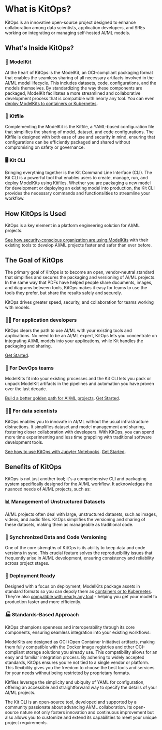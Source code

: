# What is KitOps?

KitOps is an innovative open-source project designed to enhance collaboration among data scientists, application developers, and SREs working on integrating or managing self-hosted AI/ML models.

## What's Inside KitOps?

### 🎁 ModelKit

At the heart of KitOps is the ModelKit, an OCI-compliant packaging format that enables the seamless sharing of all necessary artifacts involved in the AI/ML model lifecycle. This includes datasets, code, configurations, and the models themselves. By standardizing the way these components are packaged, ModelKit facilitates a more streamlined and collaborative development process that is compatible with nearly any tool. You can even [deploy ModelKits to containers or Kubernetes](./deploy.md).

### 📄 Kitfile

Complementing the ModelKit is the Kitfile, a YAML-based configuration file that simplifies the sharing of model, dataset, and code configurations. The Kitfile is designed with both ease of use and security in mind, ensuring that configurations can be efficiently packaged and shared without compromising on safety or governance.

### 🖥️ Kit CLI

Bringing everything together is the Kit Command Line Interface (CLI). The Kit CLI is a powerful tool that enables users to create, manage, run, and deploy ModelKits using Kitfiles. Whether you are packaging a new model for development or deploying an existing model into production, the Kit CLI provides the necessary commands and functionalities to streamline your workflow.

## How KitOps is Used

KitOps is a key element in a platform engineering solution for AI/ML projects.

[See how security-conscious organization are using ModelKits](../use-cases.md) with their existing tools to develop AI/ML projects faster and safer than ever before.

## The Goal of KitOps

The primary goal of KitOps is to become an open, vendor-neutral standard that simplifies and secures the packaging and versioning of AI/ML projects. In the same way that PDFs have helped people share documents, images, and diagrams between tools, KitOps makes it easy for teams to use the tools they prefer, but share the results safely and securely.

KitOps drives greater speed, security, and collaboration for teams working with models.

### 👩‍💻 For application developers

KitOps clears the path to use AI/ML with your existing tools and applications. No need to be an AI/ML expert, KitOps lets you concentrate on integrating AI/ML models into your applications, while Kit handles the packaging and sharing.

[Get Started](./get-started.md).

### 👷 For DevOps teams

ModelKits fit into your existing processes and the Kit CLI lets you pack or unpack ModelKit artifacts in the pipelines and automation you have proven over the last decade.

[Build a better golden path for AI/ML projects](./use-cases.md).
[Get Started](./get-started.md).


### 👩‍🔬 For data scientists

KitOps enables you to innovate in AI/ML without the usual infrastructure distractions. It simplifies dataset and model management and sharing, fostering closer collaboration with developers. With KitOps, you can spend more time experimenting and less time grappling with traditional software development tools.

[See how to use KitOps with Jupyter Notebooks](https://www.youtube.com/watch?v=OQPp7QEvk7Q).
[Get Started](./get-started.md).

## Benefits of KitOps

KitOps is not just another tool; it's a comprehensive CLI and packaging system specifically designed for the AI/ML workflow. It acknowledges the nuanced needs of AI/ML projects, such as:

### 📊 Management of Unstructured Datasets

AI/ML projects often deal with large, unstructured datasets, such as images, videos, and audio files. KitOps simplifies the versioning and sharing of these datasets, making them as manageable as traditional code.

### 🤝 Synchronized Data and Code Versioning

One of the core strengths of KitOps is its ability to keep data and code versions in sync. This crucial feature solves the reproducibility issues that frequently arise in AI/ML development, ensuring consistency and reliability across project stages.

### 🚀 Deployment Ready

Designed with a focus on deployment, ModelKits package assets in standard formats so you can depoly them as [containers or to Kubernetes](./deploy.md). They're also [compatible with nearly any tool](./modelkit/compatibility.md) - helping you get your model to production faster and more efficiently.

### 🏭 Standards-Based Approach

KitOps champions openness and interoperability through its core components, ensuring seamless integration into your existing workflows:

ModelKits are designed as OCI (Open Container Initiative) artifacts, making them fully compatible with the Docker image registries and other OCI-compliant storage solutions you already use. This compatibility allows for an easy and familiar integration process. By adhering to widely accepted standards, KitOps ensures you're not tied to a single vendor or platform. This flexibility gives you the freedom to choose the best tools and services for your needs without being restricted by proprietary formats.

Kitfiles leverage the simplicity and ubiquity of YAML for configuration, offering an accessible and straightforward way to specify the details of your AI/ML projects.

The Kit CLI is an open-source tool, developed and supported by a community passionate about advancing AI/ML collaboration. Its open-source nature not only fosters innovation and continuous improvement but also allows you to customize and extend its capabilities to meet your unique project requirements.
